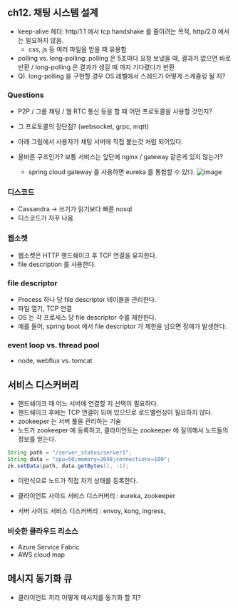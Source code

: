 ## ch12. 채팅 시스템 설계
- keep-alive 헤더: http/1.1 에서 tcp handshake 를 줄이려는 목적, http/2.0 에서는 필요하지 않음.
  - css, js 등 여러 파일을 받을 때 유용함
- polling vs. long-polling: polling 은 5초마다 요청 보냈을 때, 결과가 없으면 바로 반환 / long-polling 은 결과가 생길 때 까지 기다렸다가 반환
- Q). long-polling 을 구현할 경우 OS 레벨에서 스레드가 어떻게 스케쥴링 될 지?

### Questions
- P2P / 그룹 채팅 / 웹 RTC 통신 등을 할 때 어떤 프로토콜을 사용할 것인지?
- 그 프로토콜의 장단점? (websocket, grpc, mqtt)

- 아래 그림에서 사용자가 채팅 서버에 직접 붙는것 처럼 되어있다.
- 올바른 구조인가? 보통 서비스는 앞단에 nginx / gateway 같은게 있지 않는가?
  - spring cloud gateway 를 사용하면 eureka 를 통합할 수 있다.
![image](https://github.com/user-attachments/assets/041b8870-ed98-433d-b662-a3f98afdc22f)


### 디스코드
- Cassandra -> 쓰기가 읽기보다 빠른 nosql
- 디스코드가 자꾸 나옴

### 웹소켓
- 웹소켓은 HTTP 핸드쉐이크 후 TCP 연결을 유지한다.
- file description 를 사용한다.

### file descriptor
- Process 하나 당 file descriptor 테이블을 관리한다.
- 파일 열기, TCP 연결
- OS 는 각 프로세스 당 file descriptor 수를 제한한다.
- 예를 들어, spring boot 에서 file descriptor 가 제한을 넘으면 장애가 발생한다.

### event loop vs. thread pool
- node, webflux vs. tomcat

## 서비스 디스커버리
- 핸드쉐이크 때 어느 서버에 연결할 지 선택이 필요하다.
- 핸드쉐이크 후에는 TCP 연결이 되어 있으므로 로드밸런싱이 필요하지 않다.
- zookeeper 는 서버 풀을 관리하는 기술
- 노드가 zookeeper 에 등록하고, 클라이언트는 zookeeper 에 질의해서 노드들의 정보를 얻는다.
```java
String path = "/server_status/server1";
String data = "cpu=50;memory=2048;connections=100";
zk.setData(path, data.getBytes(), -1);
```
- 이런식으로 노드가 직접 자기 상태를 등록한다.

- 클라이언트 사이드 서비스 디스커버리 : eureka, zookeeper
- 서버 사이드 서비스 디스커버리 : envoy, kong, ingress, 
 
### 비슷한 클라우드 리소스
- Azure Service Fabric
- AWS cloud map

## 메시지 동기화 큐
- 클라이언트 끼리 어떻게 메시지를 동기화 할 지?

